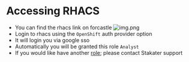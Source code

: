 # Accessing RHACS

- You can find the rhacs link on forcastle
  ![img.png](./images/rhacs-forecastle.png)
- Login to rhacs using the `OpenShift` auth provider option
- It will login you via google sso
- Automatically you will be granted this role `Analyst`
- If you would like have another [role](./02-permissions.md); please contact Stakater support